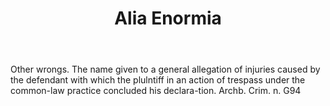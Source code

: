 ---
title: Alia Enormia
letter: A
permalink: "/definitions/alia-enormia.html"
body: Other wrongs. The name given to a general allegation of injuries caused by the
  defendant with which the plulntiff in an action of trespass under the common-law
  practice concluded his declara-tion. Archb. Crim. n. G94
published_at: '2018-07-07'
source: Black's Law Dictionary
layout: post
---